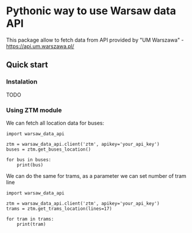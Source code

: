 # Pythonic way to use Warsaw data API
This package allow to fetch data from API provided by "UM Warszawa" - https://api.um.warszawa.pl/

## Quick start

### Instalation

TODO

### Using ZTM module 

We can fetch all location data for buses:

```
import warsaw_data_api

ztm = warsaw_data_api.client('ztm', apikey='your_api_key')
buses = ztm.get_buses_location()

for bus in buses:
    print(bus)
```

We can do the same for trams, as a parameter we can set number of tram line 
```
import warsaw_data_api

ztm = warsaw_data_api.client('ztm', apikey='your_api_key')
trams = ztm.get_trams_location(lines=17)

for tram in trams:
    print(tram)
```